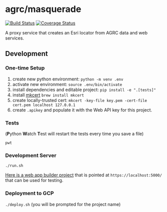 # agrc/masquerade

[![Build Status](https://travis-ci.com/agrc/masquerade.svg?branch=master)](https://travis-ci.com/agrc/masquerade)
[![Coverage Status](https://coveralls.io/repos/github/agrc/masquerade/badge.svg?branch=master)](https://coveralls.io/github/agrc/masquerade?branch=master)

A proxy service that creates an Esri locator from AGRC data and web services.

## Development

### One-time Setup

1. create new python environment: `python -m venv .env`
1. activate new environment: `source .env/bin/activate`
1. install dependencies and editable project: `pip install -e ".[tests]"`
1. install [mkcert](https://github.com/FiloSottile/mkcert) `brew install mkcert`
1. create locally-trusted cert: `mkcert -key-file key.pem -cert-file cert.pem localhost 127.0.0.1`
1. create `.apikey` and populate it with the Web API key for this project.

### Tests

(**P**ython **W**atch **T**est will restart the tests every time you save a file)

`pwt`

### Development Server

`./run.sh`

[Here is a web app builder project](https://utah.maps.arcgis.com/apps/webappviewer/index.html?id=97a1529c31c84a93956968d48c6e08ad) that is pointed at `https://localhost:5000/` that can be used for testing.

### Deployment to GCP

`./deploy.sh` (you will be prompted for the project name)
